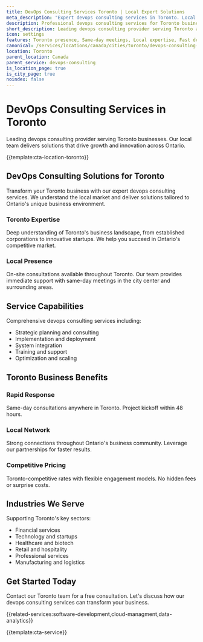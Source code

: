 ```yaml
---
title: DevOps Consulting Services Toronto | Local Expert Solutions
meta_description: "Expert devops consulting services in Toronto. Local team, same-day consultations, proven results. Transform your business today."
description: Professional devops consulting services for Toronto businesses
short_description: Leading devops consulting provider serving Toronto and Ontario.
icon: settings
features: Toronto presence, Same-day meetings, Local expertise, Fast deployment, Competitive rates, Proven track record
canonical: /services/locations/canada/cities/toronto/devops-consulting-toronto.html
location: Toronto
parent_location: Canada
parent_service: devops-consulting
is_location_page: true
is_city_page: true
noindex: false
---
```


# DevOps Consulting Services in Toronto

Leading devops consulting provider serving Toronto businesses. Our local team delivers solutions that drive growth and innovation across Ontario.

{{template:cta-location-toronto}}

## DevOps Consulting Solutions for Toronto

Transform your Toronto business with our expert devops consulting services. We understand the local market and deliver solutions tailored to Ontario's unique business environment.

### Toronto Expertise

Deep understanding of Toronto's business landscape, from established corporations to innovative startups. We help you succeed in Ontario's competitive market.

### Local Presence

On-site consultations available throughout Toronto. Our team provides immediate support with same-day meetings in the city center and surrounding areas.

## Service Capabilities

Comprehensive devops consulting services including:
- Strategic planning and consulting
- Implementation and deployment
- System integration
- Training and support
- Optimization and scaling

## Toronto Business Benefits

### Rapid Response
Same-day consultations anywhere in Toronto. Project kickoff within 48 hours.

### Local Network
Strong connections throughout Ontario's business community. Leverage our partnerships for faster results.

### Competitive Pricing
Toronto-competitive rates with flexible engagement models. No hidden fees or surprise costs.

## Industries We Serve

Supporting Toronto's key sectors:
- Financial services
- Technology and startups
- Healthcare and biotech
- Retail and hospitality
- Professional services
- Manufacturing and logistics

## Get Started Today

Contact our Toronto team for a free consultation. Let's discuss how our devops consulting services can transform your business.

{{related-services:software-development,cloud-managment,data-analytics}}

{{template:cta-service}}
